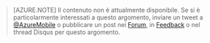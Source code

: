 ﻿>[AZURE.NOTE] Il contenuto non è attualmente disponibile. Se si è particolarmente interessati a questo argomento, inviare un tweet a [@AzureMobile](https://twitter.com/AzureMobile) o pubblicare un post nei [Forum](http://social.msdn.microsoft.com/Forums/windowsazure/it-it/home?forum=azuremobile), in [Feedback](http://feedback.azure.com/forums/216254-mobile-services) o nel thread Disqus per questo argomento.
<!--HONumber=42-->
